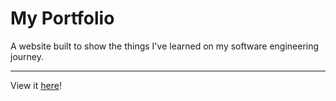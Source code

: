 # My Portfolio

A website built to show the things I've learned on my software engineering journey.
***
View it [here](https://matthewgoicochea.github.io/portfolio)!
